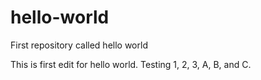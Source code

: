 # hello-world
First repository called hello world

This is first edit for hello world.  Testing 1, 2, 3, A, B, and C.
